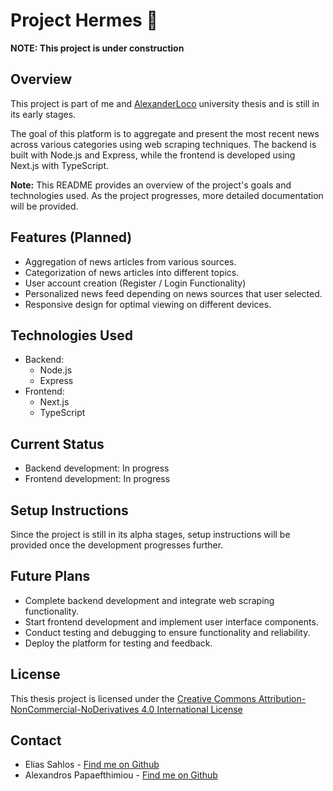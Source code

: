 # Project Hermes 📰 

**NOTE: This project is under construction**

## Overview
This project is part of me and [AlexanderLoco](https://github.com/AlexaderLoco) university thesis and is still in its early stages. 

The goal of this platform is to aggregate and present the most recent news across various categories using web scraping techniques. The backend is built with Node.js and Express, while the frontend is developed using Next.js with TypeScript.

**Note:** This README provides an overview of the project's goals and technologies used. As the project progresses, more detailed documentation will be provided.

## Features (Planned)
- Aggregation of news articles from various sources.
- Categorization of news articles into different topics.
- User account creation (Register / Login Functionality)
- Personalized news feed depending on news sources that user selected.
- Responsive design for optimal viewing on different devices.

## Technologies Used
- Backend:
  - Node.js
  - Express
- Frontend:
  - Next.js
  - TypeScript

## Current Status 
- Backend development: In progress
- Frontend development: In progress

## Setup Instructions
Since the project is still in its alpha stages, setup instructions will be provided once the development progresses further.

## Future Plans 
- Complete backend development and integrate web scraping functionality.
- Start frontend development and implement user interface components.
- Conduct testing and debugging to ensure functionality and reliability.
- Deploy the platform for testing and feedback.

## License
This thesis project is licensed under the [Creative Commons Attribution-NonCommercial-NoDerivatives 4.0 International License](https://creativecommons.org/licenses/by-nc-nd/4.0/)


## Contact
- Elias Sahlos - [Find me on Github](https://github.com/EliasSahlos)
- Alexandros Papaefthimiou - [Find me on Github](https://github.com/AlexaderLoco)

